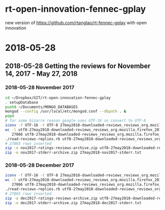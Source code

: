 # rt-open-innovation-fennec-gplay
new version of https://github.com/rtanglao/rt-fennec-gplay with open innovation
# 2018-05-28
## 2018-05-28 Getting the reviews for November 14, 2017 - May 27, 2018
### 2018-05-28 November 2017
```bash
cd ~/Dropbox/GIT/rt-open-innovation-fennec-gplay
. setupDatabase
pushd ~/Documents/MONGO_DATABASES
mongod --config /usr/local/etc/mongod.conf --dbpath . &
popd
# for some bizarre reason google uses UTF-16 so convert to UTF-8
iconv -f UTF-16 -t UTF-8 27may2018-downloaded-reviews_reviews_org.mozilla.firefox_201711.csv > utf8-27may2018-downloaded-reviews_reviews_org.mozilla.firefox_201711.csv
wc -l utf8-27may2018-downloaded-reviews_reviews_org.mozilla.firefox_201711.csv 
   27866 utf8-27may2018-downloaded-reviews_reviews_org.mozilla.firefox_201711.csv
./read-reviews-replies.rb utf8-27may2018-downloaded-reviews_reviews_org.mozilla.firefox_201711.csv 2>27may2018-nov2017-stderr.txt
# 27865 rows inserted
zip -e nov2017-ratings-reviews-archive.zip utf8-27may2018-downloaded-reviews_reviews_org.mozilla.firefox_201711.csv
zip -e nov2017-stderr-archive.zip 27may2018-nov2017-stderr.txt
```

### 2018-05-28 December 2017

```bash
iconv -f UTF-16 -t UTF-8 27may2018-downloaded-reviews_reviews_org.mozilla.firefox_201712.csv > utf8-27may2018-downloaded-reviews_reviews_org.mozilla.firefox_201712.csv
wc -l utf8-27may2018-downloaded-reviews_reviews_org.mozilla.firefox_201712.csv 
   27866 utf8-27may2018-downloaded-reviews_reviews_org.mozilla.firefox_201712.csv
./read-reviews-replies.rb utf8-27may2018-downloaded-reviews_reviews_org.mozilla.firefox_201712.csv 2>27may2018-dec2017-stderr.txt
# 27865 rows inserted
zip -e dec2017-ratings-reviews-archive.zip utf8-27may2018-downloaded-reviews_reviews_org.mozilla.firefox_201712.csv
zip -e dec2017-stderr-archive.zip 27may2018-dec2017-stderr.txt
```
